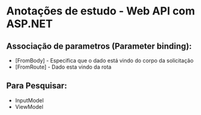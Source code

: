 ﻿# Anotações de estudo - Web API com ASP.NET
## Associação de parametros (Parameter binding): 
* [FromBody] - Especifica que o dado está vindo do corpo da solicitação
* [FromRoute] - Dado esta vindo da rota

## Para Pesquisar:

* InputModel
* ViewModel
